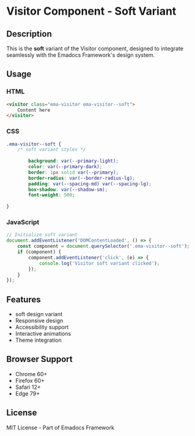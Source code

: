 # Visitor Component - Soft Variant

## Description
This is the **soft** variant of the Visitor component, designed to integrate seamlessly with the Emadocs Framework's design system.

## Usage

### HTML
```html
<visitor class="ema-visitor ema-visitor--soft">
    Content here
</visitor>
```

### CSS
```css
.ema-visitor--soft {
    /* soft variant styles */
    
        background: var(--primary-light);
        color: var(--primary-dark);
        border: 1px solid var(--primary);
        border-radius: var(--border-radius-lg);
        padding: var(--spacing-md) var(--spacing-lg);
        box-shadow: var(--shadow-sm);
        font-weight: 500;
    
}
```

### JavaScript
```javascript
// Initialize soft variant
document.addEventListener('DOMContentLoaded', () => {
    const component = document.querySelector('.ema-visitor--soft');
    if (component) {
        component.addEventListener('click', (e) => {
            console.log('Visitor soft variant clicked');
        });
    }
});
```

## Features
- soft design variant
- Responsive design
- Accessibility support
- Interactive animations
- Theme integration

## Browser Support
- Chrome 60+
- Firefox 60+
- Safari 12+
- Edge 79+

## License
MIT License - Part of Emadocs Framework

